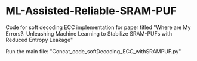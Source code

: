# ML-Assisted-Reliable-SRAM-PUF
Code for soft decoding ECC implementation for paper titled "Where are My Errors?: Unleashing Machine Learning to Stabilize SRAM-PUFs with Reduced Entropy Leakage"

Run the main file: "Concat_code_softDecoding_ECC_withSRAMPUF.py"
